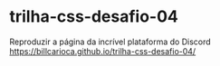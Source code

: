 # trilha-css-desafio-04
 Reproduzir a página da incrível plataforma do Discord 
https://billcarioca.github.io/trilha-css-desafio-04/
